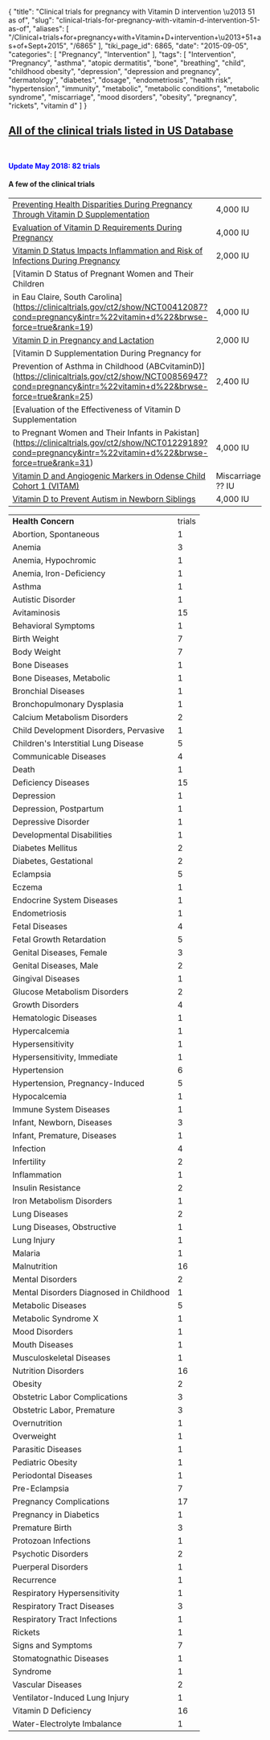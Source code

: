 {
    "title": "Clinical trials for pregnancy with Vitamin D intervention \u2013 51 as of",
    "slug": "clinical-trials-for-pregnancy-with-vitamin-d-intervention-51-as-of",
    "aliases": [
        "/Clinical+trials+for+pregnancy+with+Vitamin+D+intervention+\u2013+51+as+of+Sept+2015",
        "/6865"
    ],
    "tiki_page_id": 6865,
    "date": "2015-09-05",
    "categories": [
        "Pregnancy",
        "Intervention"
    ],
    "tags": [
        "Intervention",
        "Pregnancy",
        "asthma",
        "atopic dermatitis",
        "bone",
        "breathing",
        "child",
        "childhood obesity",
        "depression",
        "depression and pregnancy",
        "dermatology",
        "diabetes",
        "dosage",
        "endometriosis",
        "health risk",
        "hypertension",
        "immunity",
        "metabolic",
        "metabolic conditions",
        "metabolic syndrome",
        "miscarriage",
        "mood disorders",
        "obesity",
        "pregnancy",
        "rickets",
        "vitamin d"
    ]
}


## [All of the clinical trials listed in US Database](https://clinicaltrials.gov/ct2/results?cond=pregnancy&intr=%22vitamin+d%22&brwse-force=true)

&nbsp;

 **<span style="color:#00F;">Update May 2018: 82 trials</span>** 

#### A few of the clinical trials

| | |
| --- | --- |
| [Preventing Health Disparities During Pregnancy Through Vitamin D Supplementation](https://clinicaltrials.gov/ct2/show/NCT01932788?term=NCT01932788&rank=1) | 4,000 IU |
| [Evaluation of Vitamin D Requirements During Pregnancy](https://clinicaltrials.gov/ct2/show/NCT00292591?cond=pregnancy&intr=%22vitamin+d%22&brwse-force=true&rank=13) | 4,000 IU |
| [Vitamin D Status Impacts Inflammation and Risk of Infections During Pregnancy](https://clinicaltrials.gov/ct2/show/NCT01815047?cond=pregnancy&intr=%22vitamin+d%22&brwse-force=true&rank=16) | 2,000 IU |
| [Vitamin D Status of Pregnant Women and Their Children   
in Eau Claire, South Carolina](https://clinicaltrials.gov/ct2/show/NCT00412087?cond=pregnancy&intr=%22vitamin+d%22&brwse-force=true&rank=19) | 4,000 IU |
| [Vitamin D in Pregnancy and Lactation](https://clinicaltrials.gov/ct2/show/NCT01112891?cond=pregnancy&intr=%22vitamin+d%22&brwse-force=true&rank=22) | 2,000 IU |
| [Vitamin D Supplementation During Pregnancy for   
Prevention of Asthma in Childhood (ABCvitaminD)](https://clinicaltrials.gov/ct2/show/NCT00856947?cond=pregnancy&intr=%22vitamin+d%22&brwse-force=true&rank=25)  | 2,400 IU |
| [Evaluation of the Effectiveness of Vitamin D Supplementation   
to Pregnant Women and Their Infants in Pakistan](https://clinicaltrials.gov/ct2/show/NCT01229189?cond=pregnancy&intr=%22vitamin+d%22&brwse-force=true&rank=31) | 4,000 IU |
| [Vitamin D and Angiogenic Markers in Odense Child Cohort 1 (VITAM)](https://clinicaltrials.gov/ct2/show/NCT02434900?cond=pregnancy&intr=%22vitamin+d%22&brwse-force=true&rank=35)  | Miscarriage ?? IU |
| [Vitamin D to Prevent Autism in Newborn Siblings](https://clinicaltrials.gov/ct2/show/NCT01366885?cond=pregnancy&intr=%22vitamin+d%22&brwse-force=true&rank=41) | 4,000 IU |

| | |
| --- | --- |
|  **Health Concern**  | trials |
| Abortion, Spontaneous | 1  |
| Anemia | 3  |
| Anemia, Hypochromic | 1  |
| Anemia, Iron-Deficiency | 1  |
| Asthma | 1  |
| Autistic Disorder | 1  |
| Avitaminosis | 15  |
| Behavioral Symptoms | 1  |
| Birth Weight | 7  |
| Body Weight | 7  |
| Bone Diseases | 1  |
| Bone Diseases, Metabolic | 1  |
| Bronchial Diseases | 1  |
| Bronchopulmonary Dysplasia | 1  |
| Calcium Metabolism Disorders | 2  |
| Child Development Disorders, Pervasive | 1  |
| Children's Interstitial Lung Disease | 5  |
| Communicable Diseases | 4  |
| Death | 1  |
| Deficiency Diseases | 15  |
| Depression | 1  |
| Depression, Postpartum | 1  |
| Depressive Disorder | 1  |
| Developmental Disabilities | 1  |
| Diabetes Mellitus | 2  |
| Diabetes, Gestational | 2  |
| Eclampsia | 5  |
| Eczema | 1  |
| Endocrine System Diseases | 1  |
| Endometriosis | 1  |
| Fetal Diseases | 4  |
| Fetal Growth Retardation | 5  |
| Genital Diseases, Female | 3  |
| Genital Diseases, Male | 2  |
| Gingival Diseases | 1  |
| Glucose Metabolism Disorders | 2  |
| Growth Disorders | 4  |
| Hematologic Diseases | 1  |
| Hypercalcemia | 1  |
| Hypersensitivity | 1  |
| Hypersensitivity, Immediate | 1  |
| Hypertension | 6  |
| Hypertension, Pregnancy-Induced | 5  |
| Hypocalcemia | 1  |
| Immune System Diseases | 1  |
| Infant, Newborn, Diseases | 3  |
| Infant, Premature, Diseases | 1  |
| Infection | 4  |
| Infertility | 2  |
| Inflammation | 1  |
| Insulin Resistance | 2  |
| Iron Metabolism Disorders | 1  |
| Lung Diseases | 2  |
| Lung Diseases, Obstructive | 1  |
| Lung Injury | 1  |
| Malaria | 1  |
| Malnutrition | 16  |
| Mental Disorders | 2  |
| Mental Disorders Diagnosed in Childhood | 1  |
| Metabolic Diseases | 5  |
| Metabolic Syndrome X | 1  |
| Mood Disorders | 1  |
| Mouth Diseases | 1  |
| Musculoskeletal Diseases | 1  |
| Nutrition Disorders | 16  |
| Obesity | 2  |
| Obstetric Labor Complications | 3  |
| Obstetric Labor, Premature | 3  |
| Overnutrition | 1  |
| Overweight | 1  |
| Parasitic Diseases | 1  |
| Pediatric Obesity | 1  |
| Periodontal Diseases | 1  |
| Pre-Eclampsia | 7  |
| Pregnancy Complications | 17  |
| Pregnancy in Diabetics | 1  |
| Premature Birth | 3  |
| Protozoan Infections | 1  |
| Psychotic Disorders | 2  |
| Puerperal Disorders | 1  |
| Recurrence | 1  |
| Respiratory Hypersensitivity | 1  |
| Respiratory Tract Diseases | 3  |
| Respiratory Tract Infections | 1  |
| Rickets | 1  |
| Signs and Symptoms | 7  |
| Stomatognathic Diseases | 1  |
| Syndrome | 1  |
| Vascular Diseases | 2  |
| Ventilator-Induced Lung Injury | 1  |
| Vitamin D Deficiency | 16  |
| Water-Electrolyte Imbalance | 1  |